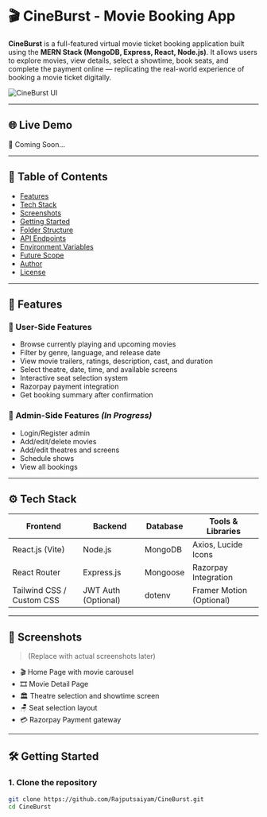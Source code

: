 # 🎬 CineBurst - Movie Booking App

**CineBurst** is a full-featured virtual movie ticket booking application built using the **MERN Stack (MongoDB, Express, React, Node.js)**. It allows users to explore movies, view details, select a showtime, book seats, and complete the payment online — replicating the real-world experience of booking a movie ticket digitally.

![CineBurst UI](https://your-image-link.com/banner.jpg) <!-- Optional: Add image link or remove line -->

---

## 🌐 Live Demo

🚧 Coming Soon...

---

## 📌 Table of Contents

- [Features](#-features)
- [Tech Stack](#-tech-stack)
- [Screenshots](#-screenshots)
- [Getting Started](#-getting-started)
- [Folder Structure](#-folder-structure)
- [API Endpoints](#-api-endpoints)
- [Environment Variables](#-environment-variables)
- [Future Scope](#-future-scope)
- [Author](#-author)
- [License](#-license)

---

## 🎯 Features

### 👥 User-Side Features
- Browse currently playing and upcoming movies
- Filter by genre, language, and release date
- View movie trailers, ratings, description, cast, and duration
- Select theatre, date, time, and available screens
- Interactive seat selection system
- Razorpay payment integration
- Get booking summary after confirmation

### 🔐 Admin-Side Features *(In Progress)*
- Login/Register admin
- Add/edit/delete movies
- Add/edit theatres and screens
- Schedule shows
- View all bookings

---

## ⚙️ Tech Stack

| Frontend      | Backend     | Database | Tools & Libraries        |
|---------------|-------------|----------|---------------------------|
| React.js (Vite) | Node.js     | MongoDB  | Axios, Lucide Icons       |
| React Router  | Express.js  | Mongoose | Razorpay Integration      |
| Tailwind CSS / Custom CSS | JWT Auth (Optional) | dotenv | Framer Motion (Optional) |

---

## 📸 Screenshots

> (Replace with actual screenshots later)

- 🎬 Home Page with movie carousel
- 🎞️ Movie Detail Page
- 🏛️ Theatre selection and showtime screen
- 🪑 Seat selection layout
- 💳 Razorpay Payment gateway

---

## 🛠️ Getting Started

### 1. Clone the repository

```bash
git clone https://github.com/Rajputsaiyam/CineBurst.git
cd CineBurst
